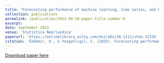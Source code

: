 ```yaml
---
title: "Forecasting performance of machine learning, time series, and hybrid methods for low- and high-frequency time series"
collection: publications
permalink: /publication/2023-09-30-paper-title-number-6
excerpt:
date: September 2023
venue: 'Statistica Neerlandica'
paperurl: 'https://onlinelibrary.wiley.com/doi/abs/10.1111/stan.12326'
citation: 'Özdemir, O., & Yozgatlıgil, C. (2023). Forecasting performance of machine learning, time series, and hybrid methods for low‐ and high‐frequency time series. Statistica Neerlandica. https://doi.org/10.1111/stan.12326'
---
```


[Download paper here](https://onlinelibrary.wiley.com/doi/10.1111/stan.12326#)


